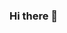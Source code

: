 ### Hi there 👋

<!--
**upszot/upszot** is a ✨ _special_ ✨ repository because its `README.md` (this file) appears on your GitHub profile.

Here are some ideas to get you started:

- 🔭 I’m currently working on ...
- 🌱 I’m currently learning ...
- 👯 I’m looking to collaborate on ...
- 🤔 I’m looking for help with ...
- 💬 Ask me about ...
- 📫 How to reach me: ...
- 😄 Pronouns: ...
- ⚡ Fun fact: ...
-->

<!-- 
Estadisticas.
[![Anurag's GitHub stats](https://github-readme-stats.vercel.app/api?username=upszot&theme=transparent)](https://github.com/upszot/github-readme-stats)

-->
